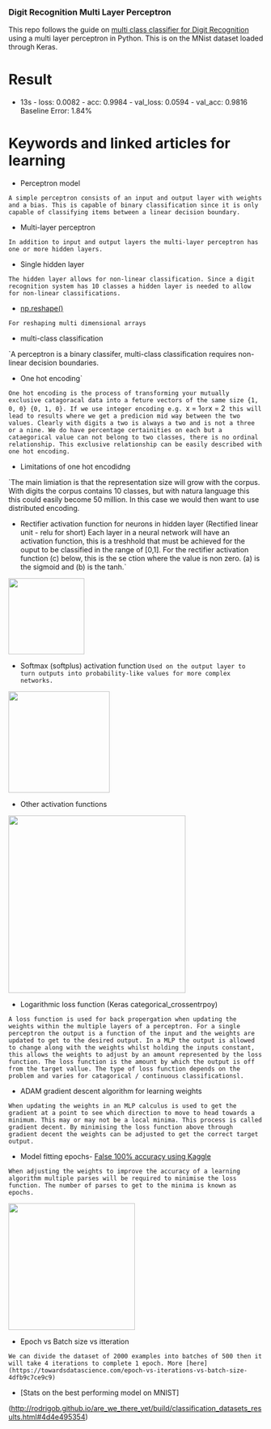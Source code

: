 ### Digit Recognition Multi Layer Perceptron

This repo follows the guide on [multi class classifier for Digit Recognition](https://machinelearningmastery.com/handwritten-digit-recognition-using-convolutional-neural-networks-python-keras/) using a multi layer perceptron in Python. This is on the MNist dataset loaded through Keras.

# Result

 - 13s - loss: 0.0082 - acc: 0.9984 - val_loss: 0.0594 - val_acc: 0.9816
Baseline Error: 1.84%

# Keywords and linked articles for learning
- Perceptron model

`A simple perceptron consists of an input and output layer with weights and a bias. This is capable of binary classification since it is only capable of classifying items between a linear decision boundary.`

- Multi-layer perceptron

`In addition to input and output layers the multi-layer perceptron has one or more hidden layers.`

- Single hidden layer

`The hidden layer allows for non-linear classification. Since a digit recognition system has 10 classes a hidden layer is needed to allow for non-linear classifications.`

- [np.reshape()](http://docs.scipy.org/doc/numpy-1.10.1/reference/generated/numpy.reshape.html)

`For reshaping multi dimensional arrays`

- multi-class classification

`A perceptron is a binary classifer, multi-class classification requires non-linear decision boundaries.
- One hot encoding`

`One hot encoding is the process of transforming your mutually exclusive catagoracal data into a feture vectors of the same size {1, 0, 0} {0, 1, 0}. If we use integer encoding e.g. `x = 1` or `x = 2` this will lead to results where we get a predicion mid way between the two values. Clearly with digits a two is always a two and is not a three or a nine. We do have percentage certainities on each but a cataegorical value can not belong to two classes, there is no ordinal relationship. This exclusive relationship can be easily described with one hot encoding.`

- Limitations of one hot encodidng

`The main limiation is that the representation size will grow with the corpus. With digits the corpus contains 10 classes, but with natura language this this could easily become 50 million. In this case we would then want to use distributed encoding.
- Rectifier activation function for neurons in hidden layer (Rectified linear unit - relu for short)
Each layer in a neural network will have an activation function, this is a treshhold that must be achieved for the ouput to be classified in the range of [0,1]. For the rectifier activation function (c) below, this is the  se ction where the value is non zero. (a) is the sigmoid and (b) is the tanh.`

<img src="https://www.researchgate.net/profile/Wing_Ng8/publication/260525214/figure/fig1/AS:614085599182885@1523420824926/a-The-sigmoid-b-the-tanh-c-the-rectifier-activation-functions.png" height="150" />

- Softmax (softplus) activation function 
`Used on the output layer to turn outputs into probability-like values for more complex networks.`

<img src="https://cdn-images-1.medium.com/max/1600/1*Xu7B5y9gp0iL5ooBj7LtWw.png" height="200" />

- Other activation functions

<img src="https://cdn-images-1.medium.com/max/1600/1*p_hyqAtyI8pbt2kEl6siOQ.png" height="350" />

- Logarithmic loss function (Keras categorical_crossentrpoy)

`A loss function is used for back propergation when updating the weights within the multiple layers of a perceptron. For a single perceptron the output is a function of the input and the weights are updated to get to the desired output. In a MLP the output is allowed to change along with the weights whilst holding the inputs constant, this allows the weights to adjust by an amount represented by the loss function. The loss function is the amount by which the output is off from the target vallue. The type of loss function depends on the problem and varies for catagorical / continuous classificationsl.`

- ADAM gradient descent algorithm for learning weights

`When updating the weights in an MLP calculus is used to get the gradient at a point to see which direction to move to head towards a minimum. This may or may not be a local minima. This process is called gradient decent. By minimising the loss function above through gradient decent the weights can be adjusted to get the correct target output.`

- Model fitting epochs- [False 100% accuracy using Kaggle](https://www.kaggle.com/cdeotte/mnist-perfect-100-using-knn)

`When adjusting the weights to improve the accuracy of a learning algorithm multiple parses will be required to minimise the loss function. The number of parses to get to the minima is known as epochs.`

<img src="https://cdn-images-1.medium.com/max/1800/1*pwPIG-GWHyaPVMVGG5OhAQ.gif" height="250" />

- Epoch vs Batch size vs itteration

`We can divide the dataset of 2000 examples into batches of 500 then it will take 4 iterations to complete 1 epoch. More [here](https://towardsdatascience.com/epoch-vs-iterations-vs-batch-size-4dfb9c7ce9c9)`

- [Stats on the best performing model on MNIST]

(http://rodrigob.github.io/are_we_there_yet/build/classification_datasets_results.html#4d4e495354)
